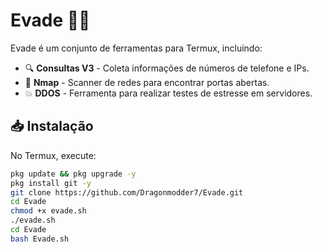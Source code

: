# Evade 🕵️‍♂️  

Evade é um conjunto de ferramentas para Termux, incluindo:  
- 🔍 **Consultas V3** - Coleta informações de números de telefone e IPs.  
- 📡 **Nmap** - Scanner de redes para encontrar portas abertas.  
- 💥 **DDOS** - Ferramenta para realizar testes de estresse em servidores.  

## 📥 Instalação  
No Termux, execute:  
```bash
pkg update && pkg upgrade -y
pkg install git -y
git clone https://github.com/Dragonmodder7/Evade.git
cd Evade
chmod +x evade.sh
./evade.sh
cd Evade
bash Evade.sh
